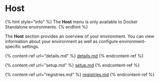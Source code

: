 # Host

{% hint style="info" %}
The **Host** menu is only available to Docker Standalone environments.
{% endhint %}

The **Host** section provides an overview of your environment. You can view information about your environment as well as configure environment-specific settings.

{% content-ref url="details.md" %}
[details.md](details.md)
{% endcontent-ref %}

{% content-ref url="setup.md" %}
[setup.md](setup.md)
{% endcontent-ref %}

{% content-ref url="registries.md" %}
[registries.md](registries.md)
{% endcontent-ref %}
